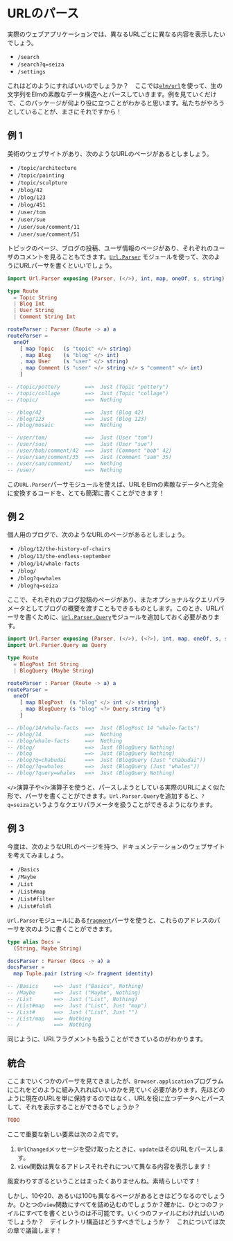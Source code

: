 <!--
# Parsing URLs
-->

# URLのパース

<!--
In a realistic web app, we want to show different content for different URLs:
-->

実際のウェブアプリケーションでは、異なるURLごとに異なる内容を表示したいでしょう。

- `/search`
- `/search?q=seiza`
- `/settings`

<!--
How do we do that? We use the [`elm/url`](https://package.elm-lang.org/packages/elm/url/latest/) to parse the raw strings into nice Elm data structures. This package makes the most sense when you just look at examples, so that is what we will do!
-->

これはどのようにすればいいのでしょうか？　ここでは[`elm/url`](https://package.elm-lang.org/packages/elm/url/latest/)を使って、生の文字列をElmの素敵なデータ構造へとパースしていきます。例を見ていくだけで、このパッケージが何より役に立つことがわかると思います。私たちがやろうとしていることが、まさにそれですから！

<!--
## Example 1
-->

## 例 1

<!--
Say we have an art website where the following addresses should be valid:
-->

美術のウェブサイトがあり、次のようなURLのページがあるとしましょう。

- `/topic/architecture`
- `/topic/painting`
- `/topic/sculpture`
- `/blog/42`
- `/blog/123`
- `/blog/451`
- `/user/tom`
- `/user/sue`
- `/user/sue/comment/11`
- `/user/sue/comment/51`

<!--
So we have topic pages, blog posts, user information, and a way to look up individual user comments. We would use the [`Url.Parser`](https://package.elm-lang.org/packages/elm/url/latest/Url-Parser) module to write a URL parser like this:
-->

トピックのページ、ブログの投稿、ユーザ情報のページがあり、それぞれのユーザのコメントを見ることもできます。[`Url.Parser`](https://package.elm-lang.org/packages/elm/url/latest/Url-Parser) モジュールを使って、次のようにURLパーサを書くといいでしょう。

```elm
import Url.Parser exposing (Parser, (</>), int, map, oneOf, s, string)

type Route
  = Topic String
  | Blog Int
  | User String
  | Comment String Int

routeParser : Parser (Route -> a) a
routeParser =
  oneOf
    [ map Topic   (s "topic" </> string)
    , map Blog    (s "blog" </> int)
    , map User    (s "user" </> string)
    , map Comment (s "user" </> string </> s "comment" </> int)
    ]

-- /topic/pottery        ==>  Just (Topic "pottery")
-- /topic/collage        ==>  Just (Topic "collage")
-- /topic/               ==>  Nothing

-- /blog/42              ==>  Just (Blog 42)
-- /blog/123             ==>  Just (Blog 123)
-- /blog/mosaic          ==>  Nothing

-- /user/tom/            ==>  Just (User "tom")
-- /user/sue/            ==>  Just (User "sue")
-- /user/bob/comment/42  ==>  Just (Comment "bob" 42)
-- /user/sam/comment/35  ==>  Just (Comment "sam" 35)
-- /user/sam/comment/    ==>  Nothing
-- /user/                ==>  Nothing
```

<!--
The `Url.Parser` module makes it quite concise to fully turn valid URLs into nice Elm data!
-->

この`URL.Parser`パーサモジュールを使えば、URLをElmの素敵なデータへと完全に変換するコードを、とても簡潔に書くことができます！


<!--
## Example 2
-->

## 例 2

<!--
Now say we have a personal blog where addresses like this are valid:
-->

個人用のブログで、次のようなURLのページがあるとしましょう。

- `/blog/12/the-history-of-chairs`
- `/blog/13/the-endless-september`
- `/blog/14/whale-facts`
- `/blog/`
- `/blog?q=whales`
- `/blog?q=seiza`

<!--
In this case we have individual blog posts and a blog overview with an optional query parameter. We need to add the [`Url.Parser.Query`](https://package.elm-lang.org/packages/elm/url/latest/Url-Parser-Query) module to write our URL parser this time:
-->

ここで、それぞれのブログ投稿のページがあり、またオプショナルなクエリパラメータとしてブログの概要を渡すこともできるものとします。このとき、URLパーサを書くために、[`Url.Parser.Query`](https://package.elm-lang.org/packages/elm/url/latest/Url-Parser-Query)モジュールを追加しておく必要があります。

```elm
import Url.Parser exposing (Parser, (</>), (<?>), int, map, oneOf, s, string)
import Url.Parser.Query as Query

type Route
  = BlogPost Int String
  | BlogQuery (Maybe String)

routeParser : Parser (Route -> a) a
routeParser =
  oneOf
    [ map BlogPost  (s "blog" </> int </> string)
    , map BlogQuery (s "blog" <?> Query.string "q")
    ]

-- /blog/14/whale-facts  ==>  Just (BlogPost 14 "whale-facts")
-- /blog/14              ==>  Nothing
-- /blog/whale-facts     ==>  Nothing
-- /blog/                ==>  Just (BlogQuery Nothing)
-- /blog                 ==>  Just (BlogQuery Nothing)
-- /blog?q=chabudai      ==>  Just (BlogQuery (Just "chabudai"))
-- /blog/?q=whales       ==>  Just (BlogQuery (Just "whales"))
-- /blog/?query=whales   ==>  Just (BlogQuery Nothing)
```

<!--
The `</>` and `<?>` operators let us write parsers that look quite like the actual URLs we want to parse. And adding `Url.Parser.Query` allowed us to handle query parameters like `?q=seiza`.
-->

`</>`演算子や`<?>`演算子を使うと、パースしようとしている実際のURLによく似た形で、パーサを書くことができます。`Url.Parser.Query`を追加すると、`?q=seiza`というようなクエリパラメータを扱うことができるようになります。

<!--
## Example 3
-->

## 例 3

<!--
Okay, now we have a documentation website with addresses like this:
-->

今度は、次のようなURLのページを持つ、ドキュメンテーションのウェブサイトを考えてみましょう。

- `/Basics`
- `/Maybe`
- `/List`
- `/List#map`
- `/List#filter`
- `/List#foldl`

<!--
We can use the [`fragment`](https://package.elm-lang.org/packages/elm/url/latest/Url-Parser#fragment) parser from `Url.Parser` to handle these addresses like this:
-->

`Url.Parser`モジュールにある[`fragment`](https://package.elm-lang.org/packages/elm/url/latest/Url-Parser#fragment)パーサを使うと、これらのアドレスのパーサを次のように書くことができます。

```elm
type alias Docs =
  (String, Maybe String)

docsParser : Parser (Docs -> a) a
docsParser =
  map Tuple.pair (string </> fragment identity)

-- /Basics     ==>  Just ("Basics", Nothing)
-- /Maybe      ==>  Just ("Maybe", Nothing)
-- /List       ==>  Just ("List", Nothing)
-- /List#map   ==>  Just ("List", Just "map")
-- /List#      ==>  Just ("List", Just "")
-- /List/map   ==>  Nothing
-- /           ==>  Nothing
```

<!--
So now we can handle URL fragments as well!
-->

同じように、URLフラグメントも扱うことができているのがわかります。


<!--
## Synthesis
-->

## 統合

<!--
Now that we have seen a few parsers, we should look at how this fits into a `Browser.application` program. Rather than just saving the current URL like last time, can we parse it into useful data and show that instead?
-->

ここまでいくつかのパーサを見てきましたが、`Browser.application`プログラムにこれをどのように組み入れればいいのかを見ていく必要があります。先ほどのように現在のURLを単に保持するのではなく、URLを役に立つデータへとパースして、それを表示することができるでしょうか？

```elm
TODO
```

<!--
The major new things are:
-->

ここで重要な新しい要素は次の２点です。

<!--
1. Our `update` parses the URL when it gets a `UrlChanged` message.
2. Our `view` function shows different content for different addresses!
-->

1. `UrlChanged`メッセージを受け取ったときに、`update`はそのURLをパースします。
2. `view`関数は異なるアドレスそれぞれについて異なる内容を表示します！

<!--
It is really not too fancy. Nice!
-->

風変わりすぎるということはまったくありませんね。素晴らしいです！

<!--
But what happens when you have 10 or 20 or 100 different pages? Does it all go in this one `view` function? Surely it cannot be all in one file. How many files should it be in? What should be the directory structure? That is what we will discuss next!
-->

しかし、10や20、あるいは100も異なるページがあるときはどうなるのでしょうか。ひとつの`view`関数にすべてを詰め込むのでしょうか？確かに、ひとつのファイルにすべてを書くというのは不可能です。いくつのファイルにわければいいのでしょうか？　デイレクトリ構造はどうすべきでしょうか？　これについては次の章で議論します！

